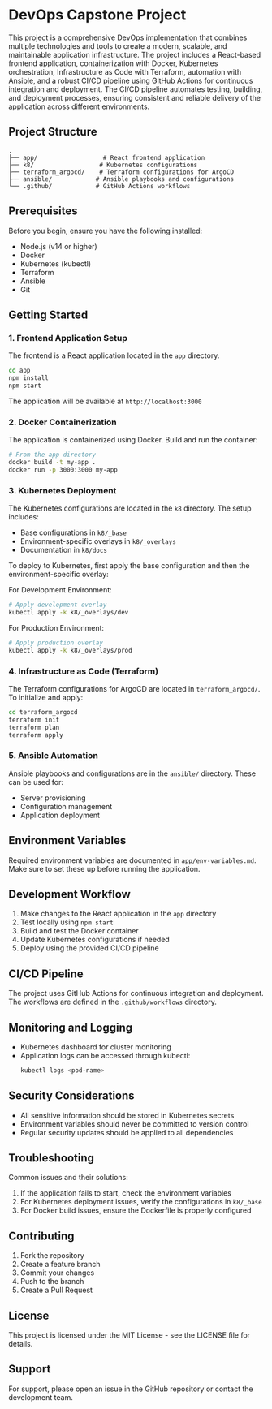 # DevOps Capstone Project

This project is a comprehensive DevOps implementation that combines multiple technologies and tools to create a modern, scalable, and maintainable application infrastructure. The project includes a React-based frontend application, containerization with Docker, Kubernetes orchestration, Infrastructure as Code with Terraform, automation with Ansible, and a robust CI/CD pipeline using GitHub Actions for continuous integration and deployment. The CI/CD pipeline automates testing, building, and deployment processes, ensuring consistent and reliable delivery of the application across different environments.

## Project Structure

```
.
├── app/                  # React frontend application
├── k8/                  # Kubernetes configurations
├── terraform_argocd/    # Terraform configurations for ArgoCD
├── ansible/            # Ansible playbooks and configurations
└── .github/            # GitHub Actions workflows
```

## Prerequisites

Before you begin, ensure you have the following installed:
- Node.js (v14 or higher)
- Docker
- Kubernetes (kubectl)
- Terraform
- Ansible
- Git

## Getting Started

### 1. Frontend Application Setup

The frontend is a React application located in the `app` directory.

```bash
cd app
npm install
npm start
```

The application will be available at `http://localhost:3000`

### 2. Docker Containerization

The application is containerized using Docker. Build and run the container:

```bash
# From the app directory
docker build -t my-app .
docker run -p 3000:3000 my-app
```

### 3. Kubernetes Deployment

The Kubernetes configurations are located in the `k8` directory. The setup includes:
- Base configurations in `k8/_base`
- Environment-specific overlays in `k8/_overlays`
- Documentation in `k8/docs`

To deploy to Kubernetes, first apply the base configuration and then the environment-specific overlay:

For Development Environment:
```bash
# Apply development overlay
kubectl apply -k k8/_overlays/dev
```

For Production Environment:
```bash
# Apply production overlay
kubectl apply -k k8/_overlays/prod
```

### 4. Infrastructure as Code (Terraform)

The Terraform configurations for ArgoCD are located in `terraform_argocd/`. To initialize and apply:

```bash
cd terraform_argocd
terraform init
terraform plan
terraform apply
```

### 5. Ansible Automation

Ansible playbooks and configurations are in the `ansible/` directory. These can be used for:
- Server provisioning
- Configuration management
- Application deployment

## Environment Variables

Required environment variables are documented in `app/env-variables.md`. Make sure to set these up before running the application.

## Development Workflow

1. Make changes to the React application in the `app` directory
2. Test locally using `npm start`
3. Build and test the Docker container
4. Update Kubernetes configurations if needed
5. Deploy using the provided CI/CD pipeline

## CI/CD Pipeline

The project uses GitHub Actions for continuous integration and deployment. The workflows are defined in the `.github/workflows` directory.

## Monitoring and Logging

- Kubernetes dashboard for cluster monitoring
- Application logs can be accessed through kubectl:
  ```bash
  kubectl logs <pod-name>
  ```

## Security Considerations

- All sensitive information should be stored in Kubernetes secrets
- Environment variables should never be committed to version control
- Regular security updates should be applied to all dependencies

## Troubleshooting

Common issues and their solutions:
1. If the application fails to start, check the environment variables
2. For Kubernetes deployment issues, verify the configurations in `k8/_base`
3. For Docker build issues, ensure the Dockerfile is properly configured

## Contributing

1. Fork the repository
2. Create a feature branch
3. Commit your changes
4. Push to the branch
5. Create a Pull Request

## License

This project is licensed under the MIT License - see the LICENSE file for details.

## Support

For support, please open an issue in the GitHub repository or contact the development team. 